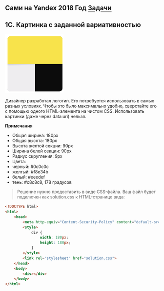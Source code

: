 ## Сами на Yandex 2018 Год [Задачи](https://contest.yandex.ru/hiring/contest/10824/enter/)

## 1C. Картинка с заданной вариативностью

![](/2018_front/1C/statement-image.png)

Дизайнер разработал логотип. Его потребуется использовать в самых разных условиях. Чтобы это было максимально удобно, сверстайте его с помощью одного HTML-элемента на чистом CSS.
Использовать картинки (даже через data:uri) нельзя.

**Примечания**

- Общая ширина: 180px
- Общая высота: 180px
- Высота желтой секции: 90px
- Ширина белой секции: 90px
- Радиус скругления: 9px
- Цвета:
- черный: #0c0c0c
- желтый: #f8e34b
- белый: #eeedef
- тень: #c8c8c8, 178 градусов

>Решение нужно предоставить в виде CSS-файла.
Ваш файл будет подключен как solution.css к HTML-странице вида:

```html
<!DOCTYPE html>  
<html>  
    <head>  
        <meta http-equiv="Content-Security-Policy" content="default-src ’self’; style-src ’unsafe-inline’ ’self’"/>  
        <style>  
            div {  
                width: 180px;  
                height: 180px;  
            }  
        </style>  
        <link rel="stylesheet" href="solution.css">  
    </head>  
    <body>  
        <div></div>  
    </body>  
</html>
```